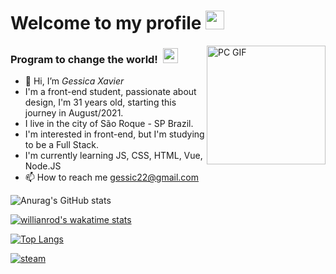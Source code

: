 # Welcome to my profile&nbsp;<img src="https://github.com/TheDudeThatCode/TheDudeThatCode/blob/master/Assets/Mario_Hello_Big.gif" width="30px">


<img align="right" alt="PC GIF" src="https://i.giphy.com/media/xFkbhJ4KFLW8twElm9/giphy.webp" width="190" />

### **Program to change the world!** &nbsp;<img src="https://github.com/TheDudeThatCode/TheDudeThatCode/blob/master/Assets/Earth.gif" width="24px">

- 👋 Hi, I’m *Gessica Xavier*
- I'm a front-end student, passionate about design, I'm 31 years old, starting this journey in August/2021.
- I live in the city of São Roque - SP Brazil.
- I'm interested in front-end, but I'm studying to be a Full Stack.
- I'm currently learning JS, CSS, HTML, Vue, Node.JS
- 📫 How to reach me gessic22@gmail.com



![Anurag's GitHub stats](https://github-readme-stats.vercel.app/api?username=gessic22&show_icons=true&theme=default)


[![willianrod's wakatime stats](https://github-readme-stats.vercel.app/api/wakatime?username=gessic22)](https://github.com/anuraghazra/github-readme-stats)



[![Top Langs](https://github-readme-stats.vercel.app/api/top-langs/?username=gessic22&layout=compact)](https://github.com/gessic22/github-readme-stats)

[![steam](https://img.shields.io/badge/Steam-000000?style=for-the-badge&logo=steam&logoColor=white)](https://steamcommunity.com/id/gessic22/)
